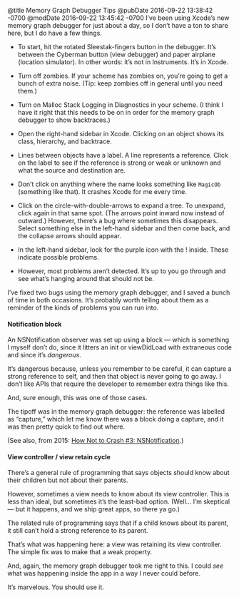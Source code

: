 @title Memory Graph Debugger Tips
@pubDate 2016-09-22 13:38:42 -0700
@modDate 2016-09-22 13:45:42 -0700
I’ve been using Xcode’s new memory graph debugger for just about a day, so I don’t have a ton to share here, but I do have a few things.

* To start, hit the rotated Sleestak-fingers button in the debugger. It’s between the Cyberman button (view debugger) and paper airplane (location simulator). In other words: it’s not in Instruments. It’s in Xcode.

* Turn off zombies. If your scheme has zombies on, you’re going to get a bunch of extra noise. (Tip: keep zombies off in general until you need them.)

* Turn on Malloc Stack Logging in Diagnostics in your scheme. (I think I have it right that this needs to be on in order for the memory graph debugger to show backtraces.)

* Open the right-hand sidebar in Xcode. Clicking on an object shows its class, hierarchy, and backtrace.

* Lines between objects have a label. A line represents a reference. Click on the label to see if the reference is strong or weak or unknown and what the source and destination are.

* Don’t click on anything where the name looks something like <code>MagicOb</code> (something like that). It crashes Xcode for me every time.

* Click on the circle-with-double-arrows to expand a tree. To unexpand, click again in that same spot. (The arrows point inward now instead of outward.) However, there’s a bug where sometimes this disappears. Select something else in the left-hand sidebar and then come back, and the collapse arrows should appear.

* In the left-hand sidebar, look for the purple icon with the ! inside. These indicate possible problems.

* However, most problems aren’t detected. It’s up to you go through and see what’s hanging around that should not be.

I’ve fixed two bugs using the memory graph debugger, and I saved a bunch of time in both occasions. It’s probably worth telling about them as a reminder of the kinds of problems you can run into.

#### Notification block

An NSNotification observer was set up using a block — which is something I myself don’t do, since it litters an init or viewDidLoad with extraneous code and since it’s *dangerous*.

It’s dangerous because, unless you remember to be careful, it can capture a strong reference to self, and then that object is never going to go away. I don’t like APIs that require the developer to remember extra things like this.

And, sure enough, this was one of those cases.

The tipoff was in the memory graph debugger: the reference was labelled as “capture,” which let me know there was a block doing a capture, and it was then pretty quick to find out where.

(See also, from 2015: <a href="http://inessential.com/2015/05/21/how_not_to_crash_3_nsnotification">How Not to Crash #3: NSNotification</a>.)

#### View controller / view retain cycle

There’s a general rule of programming that says objects should know about their children but not about their parents.

However, sometimes a view needs to know about its view controller. This is less than ideal, but sometimes it’s the least-bad option. (Well… I’m skeptical — but it happens, and we ship great apps, so there ya go.)

The related rule of programming says that if a child knows about its parent, it still can’t hold a strong reference to its parent.

That’s what was happening here: a view was retaining its view controller. The simple fix was to make that a weak property.

And, again, the memory graph debugger took me right to this. I could *see* what was happening inside the app in a way I never could before.

It’s marvelous. You should use it.
